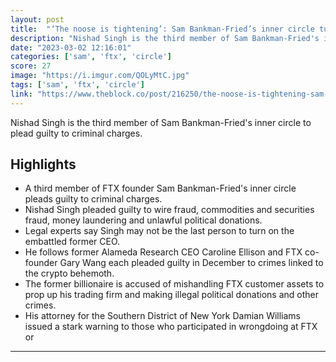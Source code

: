 ```yaml
---
layout: post
title:  "‘The noose is tightening’: Sam Bankman-Fried’s inner circle turns on him"
description: "Nishad Singh is the third member of Sam Bankman-Fried's inner circle to plead guilty to criminal charges."
date: "2023-03-02 12:16:01"
categories: ['sam', 'ftx', 'circle']
score: 27
image: "https://i.imgur.com/QOLyMtC.jpg"
tags: ['sam', 'ftx', 'circle']
link: "https://www.theblock.co/post/216250/the-noose-is-tightening-sam-bankman-frieds-inner-circle-turns-on-him?utm_source=telegram2&amp;utm_medium=social"
---
```


Nishad Singh is the third member of Sam Bankman-Fried's inner circle to plead guilty to criminal charges.

## Highlights

- A third member of FTX founder Sam Bankman-Fried's inner circle pleads guilty to criminal charges.
- Nishad Singh pleaded guilty to wire fraud, commodities and securities fraud, money laundering and unlawful political donations.
- Legal experts say Singh may not be the last person to turn on the embattled former CEO.
- He follows former Alameda Research CEO Caroline Ellison and FTX co-founder Gary Wang each pleaded guilty in December to crimes linked to the crypto behemoth.
- The former billionaire is accused of mishandling FTX customer assets to prop up his trading firm and making illegal political donations and other crimes.
- His attorney for the Southern District of New York Damian Williams issued a stark warning to those who participated in wrongdoing at FTX or

---
